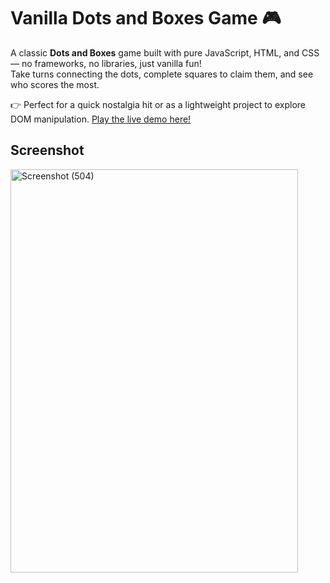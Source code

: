 # Vanilla Dots and Boxes Game 🎮

A classic **Dots and Boxes** game built with pure JavaScript, HTML, and CSS — no frameworks, no libraries, just vanilla fun!  
Take turns connecting the dots, complete squares to claim them, and see who scores the most.  

👉 Perfect for a quick nostalgia hit or as a lightweight project to explore DOM manipulation. [Play the live demo here!](https://amirhoseinhesami.github.io/vanilla-dots-and-boxes-game/)

## Screenshot
<img width="460" height="645" alt="Screenshot (504)" src="https://github.com/user-attachments/assets/c417f4f2-c00a-442a-94e4-903558b5b735" />
